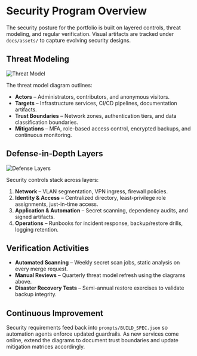 # Security Program Overview

The security posture for the portfolio is built on layered controls, threat modeling, and regular verification. Visual artifacts are tracked under `docs/assets/` to capture evolving security designs.

## Threat Modeling

![Threat Model](assets/security-threat-model.drawio)

The threat model diagram outlines:

- **Actors** – Administrators, contributors, and anonymous visitors.
- **Targets** – Infrastructure services, CI/CD pipelines, documentation artifacts.
- **Trust Boundaries** – Network zones, authentication tiers, and data classification boundaries.
- **Mitigations** – MFA, role-based access control, encrypted backups, and continuous monitoring.

## Defense-in-Depth Layers

![Defense Layers](assets/security-defense-layers.drawio)

Security controls stack across layers:

1. **Network** – VLAN segmentation, VPN ingress, firewall policies.
2. **Identity & Access** – Centralized directory, least-privilege role assignments, just-in-time access.
3. **Application & Automation** – Secret scanning, dependency audits, and signed artifacts.
4. **Operations** – Runbooks for incident response, backup/restore drills, logging retention.

## Verification Activities

- **Automated Scanning** – Weekly secret scan jobs, static analysis on every merge request.
- **Manual Reviews** – Quarterly threat model refresh using the diagrams above.
- **Disaster Recovery Tests** – Semi-annual restore exercises to validate backup integrity.

## Continuous Improvement

Security requirements feed back into `prompts/BUILD_SPEC.json` so automation agents enforce updated guardrails. As new services come online, extend the diagrams to document trust boundaries and update mitigation matrices accordingly.
